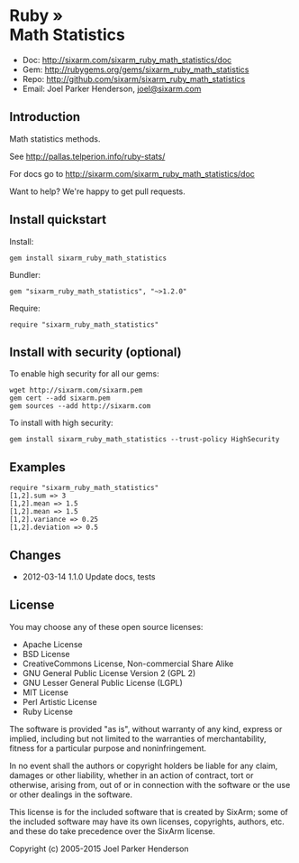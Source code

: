 # Ruby » <br> Math Statistics

* Doc: <http://sixarm.com/sixarm_ruby_math_statistics/doc>
* Gem: <http://rubygems.org/gems/sixarm_ruby_math_statistics>
* Repo: <http://github.com/sixarm/sixarm_ruby_math_statistics>
* Email: Joel Parker Henderson, <joel@sixarm.com>


## Introduction

Math statistics methods.

See http://pallas.telperion.info/ruby-stats/

For docs go to <http://sixarm.com/sixarm_ruby_math_statistics/doc>

Want to help? We're happy to get pull requests.


## Install quickstart

Install:

    gem install sixarm_ruby_math_statistics

Bundler:

    gem "sixarm_ruby_math_statistics", "~>1.2.0"

Require:

    require "sixarm_ruby_math_statistics"


## Install with security (optional)

To enable high security for all our gems:

    wget http://sixarm.com/sixarm.pem
    gem cert --add sixarm.pem
    gem sources --add http://sixarm.com

To install with high security:

    gem install sixarm_ruby_math_statistics --trust-policy HighSecurity


## Examples

    require "sixarm_ruby_math_statistics"
    [1,2].sum => 3
    [1,2].mean => 1.5
    [1,2].mean => 1.5
    [1,2].variance => 0.25
    [1,2].deviation => 0.5


## Changes

* 2012-03-14 1.1.0 Update docs, tests


## License

You may choose any of these open source licenses:

  * Apache License
  * BSD License
  * CreativeCommons License, Non-commercial Share Alike
  * GNU General Public License Version 2 (GPL 2)
  * GNU Lesser General Public License (LGPL)
  * MIT License
  * Perl Artistic License
  * Ruby License

The software is provided "as is", without warranty of any kind, 
express or implied, including but not limited to the warranties of 
merchantability, fitness for a particular purpose and noninfringement. 

In no event shall the authors or copyright holders be liable for any 
claim, damages or other liability, whether in an action of contract, 
tort or otherwise, arising from, out of or in connection with the 
software or the use or other dealings in the software.

This license is for the included software that is created by SixArm;
some of the included software may have its own licenses, copyrights, 
authors, etc. and these do take precedence over the SixArm license.

Copyright (c) 2005-2015 Joel Parker Henderson
